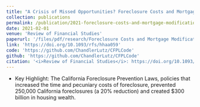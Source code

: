 ```yaml
---
title: "A Crisis of Missed Opportunities? Foreclosure Costs and Mortgage Modification During the Great Recession"
collection: publications
permalink: /publication/2021-foreclosure-costs-and-mortgage-modification-great-recession
date: 2021-02-01
venue: 'Review of Financial Studies'
paperurl: '/files/pdf/research/Foreclosure Costs and Mortgage Modification During the Great Recession.pdf'
link: 'https://doi.org/10.1093/rfs/hhaa059'
code: 'https://github.com/ChandlerLutz/CFPLCode'
github: 'https://github.com/ChandlerLutz/CFPLCode'
citation: '<i>Review of Financial Studies</i>: https://doi.org/10.1093/rfs/hhaa059'
---
```

* Key Highlight: The California Foreclosure Prevention Laws, policies that increased the time and pecuniary costs of foreclosure, prevented 250,000 California foreclosures (a 20% reduction) and created $300 billion in housing wealth.
